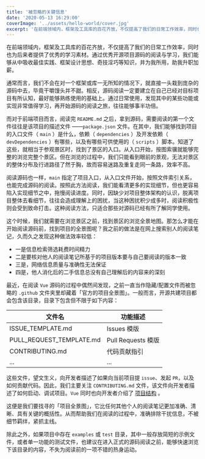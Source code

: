 ```yaml
---
title: '被忽略的关键信息'
date: '2020-05-13 16:29:00'
coverImage: '../assets/hello-world/cover.jpg'
excerpt: '在前端领域内，框架及工具库的百花齐放，不仅提高了我们的日常工作效率，同时也为后来者提供了优秀的学习素材。通过优秀开源项目源码的阅读与学习，我们能够从中吸收最佳实践、框架设计思想、奇技淫巧等知识，并为我所用，助我升职加薪。'
---
```


在前端领域内，框架及工具库的百花齐放，不仅提高了我们的日常工作效率，同时也为后来者提供了优秀的学习素材。通过优秀开源项目源码的阅读与学习，我们能够从中吸收最佳实践、框架设计思想、奇技淫巧等知识，并为我所用，助我升职加薪。

通常而言，我们不会在对一个框架或库一无所知的情况下，就直接一头栽到庞杂的源码中去，毕竟干嚼馒头并不甜。相反，源码阅读一定要建立在自己已经对目标项目有所认知，最好能够熟练使用的基础上。通过日常使用，发现其中的某些功能或实现非常值得学习，再开始源码的阅读之旅，往往能够事半功倍。

而对于前端项目而言，阅读完 `README.md` 之后，拿到源码，需要阅读的第一个文件往往是该项目的描述文件 ——`package.json` 文件。在其中，我们能够找到项目的入口文件（ `main` ）是什么，依赖（ `dependencies` ）及开发依赖（ `devDependencies` ）有哪些，以及有哪些可供使用的（ `scripts` ）脚本。知道了这些，就相当于参观景区时，找到了景区的入口。从入口开始，按图索骥就能够完整的浏览完整个景区。但在浏览的过程中，我们只能看到眼前的景观，无法对景区的整体分布及行进路径了然于胸，故而容易迷路及重复走同一条路，效率不高。

阅读源码也一样，`main` 指定了项目入口，从入口文件开始，按照文件索引关系，也能完成源码的阅读。按照此方法阅读，我们能看清更多的实现细节，但也更容易陷入实现细节之中，拖慢阅读进度。同时，因缺少对项目整体架构的认识，脱离项目整体去看细节，往往会造成理解上的困扰，当这种困扰积少成多时，阅读积极性则会受到致命打击。这种阅读方法，只适合那些对源码已经有所了解同学使用。

这个时候，我们就需要在浏览景区之前，找到景区的浏览全景地图。那怎么才能在开始阅读源码前，找到项目的全景图呢？我之前的做法是在网上搜索别人的阅读笔记，久而久之发现这种做法效率较低：

- 一是信息检索筛选耗费时间精力
- 二是要核对他人的阅读笔记所基于的项目版本要与自己要阅读的版本一致
- 三是，网络信息质量与准确性无法保证
- 四是，他人消化后的二手信息总没有自己理解后的内容来的深刻

最近，在阅读 `Vue` 源码的过程中偶然间发现，之前一直当作隐藏/配置文件而被忽略的 `.github` 文件夹里却藏着「官方的项目全景图」。一般而言，开源共建项目都会包含该目录，目录下包含但不限于如下内容：

|  文件名   | 功能描述  |
|  ----  | ----  |
| ISSUE_TEMPLATE.md  | Issues 模版 |
| PULL_REQUEST_TEMPLATE.md  | Pull Requests 模版 |
| CONTRIBUTING.md	  | 代码贡献指引 |
| ...	  | ... |

这些文件，望文生义，向开发者描述了如果向当前项目提 `issue`、发起 `PR`，以及如何贡献代码。因此，我们主要关注 `CONTRIBUTING.md` 文件，该文件向开发者描述了如何启动、调试项目。`Vue` 同时也向开发者介绍了 [项目结构](https://github.com/vuejs/vue/blob/dev/.github/CONTRIBUTING.md) 。

这便是我们要找寻的「项目全景图」，它比任何其他个人的阅读笔记更加准确、清晰、具有关键的概括性。从而帮助我们在阅读的过程中，准确排除干扰信息，不被细节羁绊，紧抓主线。

除此之外，如果项目中存在 `examples` 或 `test` 目录，其中一般存放简短的示例文件，或者单一功能的测试文件，也建议在进入正式的源码阅读之前，能够快速浏览下该目录的内容，不失为阅读前的一项不错的热身运动。